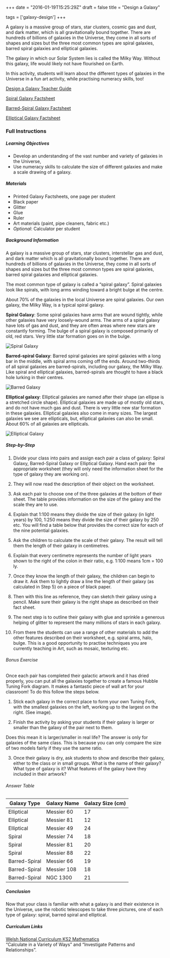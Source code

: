 +++
date = "2016-01-19T15:25:29Z"
draft = false
title = "Design a Galaxy"

tags = ['galaxy-design']
+++

A galaxy is a massive group of stars, star clusters, cosmic gas and dust, and dark matter, which is all gravitationally bound together. There are hundreds of billions of galaxies in the Universe, they come in all sorts of shapes and sizes but the three most common types are spiral galaxies, barred spiral galaxies and elliptical galaxies.

The galaxy in which our Solar System lies is called the Milky Way. Without this galaxy, life would likely not have flourished on Earth. 

In this activity, students will learn about the different types of galaxies in the Universe in a fun art activity, while practising numeracy skills, too!

[Design a Galaxy Teacher Guide](https://drive.google.com/file/d/0B42a91Be7891Q3BYRFFCNElpX00/view?usp=sharing)

[Spiral Galaxy Factsheet](https://drive.google.com/file/d/0B42a91Be7891bVp2UzFhcFB0QjA/view?usp=sharing)

[Barred-Spiral Galaxy Factsheet](https://drive.google.com/file/d/0B42a91Be7891dTBtLUxsRk9zOEk/view?usp=sharing)

[Elliptical Galaxy Factsheet](https://drive.google.com/file/d/0B42a91Be7891QlpQb01GWEFZbTg/view?usp=sharing)

### Full Instructions

##### Learning Objectives

- Develop an understanding of the vast number and variety of galaxies in the Universe,
- Use numeracy skills to calculate the size of different galaxies and make a scale drawing of a galaxy.

##### Materials

- Printed Galaxy Factsheets, one page per student
- Black paper
- Glitter
- Glue
- Ruler
- Art materials (paint, pipe cleaners, fabric etc.)
- *Optional*: Calculator per student

##### Background Information

A galaxy is a massive group of stars, star clusters, interstellar gas and dust, and dark matter which is all gravitationally bound together. There are hundreds of billions of galaxies in the Universe, they come in all sorts of shapes and sizes but the three most common types are spiral galaxies, barred spiral galaxies and elliptical galaxies.

The most common type of galaxy is called a “spiral galaxy”. Spiral galaxies look like spirals, with long arms winding toward a bright bulge at the centre. 

About 70% of the galaxies in the local Universe are spiral galaxies. Our own galaxy, the Milky Way, is a typical spiral galaxy. 

**Spiral Galaxy**: Some spiral galaxies have arms that are wound tightly, while other galaxies have very loosely-wound arms. The arms of a spiral galaxy have lots of gas and dust, and they are often areas where new stars are constantly forming. The bulge of a spiral galaxy is composed primarily of old, red stars. Very little star formation goes on in the bulge.

![Spiral Galaxy](/images/spiral-galaxy.png)

**Barred-spiral Galaxy**: Barred spiral galaxies are spiral galaxies with a long bar in the middle, with spiral arms coming off the ends. Around two-thirds of all spiral galaxies are barred-spirals, including our galaxy, the Milky Way. Like spiral and elliptical galaxies, barred-spirals are thought to have a black hole lurking in their centres.

![Barred Galaxy](/images/barred-galaxy.png)

**Elliptical galaxy**: Elliptical galaxies are named after their shape (an ellipse is a stretched circle shape). Elliptical galaxies are made up of mostly old stars, and do not have much gas and dust. There is very little new star formation in these galaxies. Elliptical galaxies also come in many sizes. The largest galaxies we see are ellipticals, but, elliptical galaxies can also be small. About 60% of all galaxies are ellipticals.

![Elliptical Galaxy](/images/elliptical-galaxy.png)

##### Step-by-Step

1) Divide your class into pairs and assign each pair a class of galaxy: Spiral Galaxy, Barred-Spiral Galaxy or Elliptical Galaxy. Hand each pair the appropriate worksheet (they will only need the information sheet for the type of galaxy they are working on).

2) They will now read the description of their object on the worksheet.

3) Ask each pair to choose one of the three galaxies at the bottom of their sheet. The table provides information on the size of the galaxy and the scale they are to use.

4) Explain that 1:100 means they divide the size of their galaxy (in light years) by 100, 1:250 means they divide the size of their galaxy by 250 etc. You will find a table below that provides the correct size for each of the nine potential galaxies.

5) Ask the children to calculate the scale of their galaxy. The result will tell them the length of their galaxy in centimetres. 

6) Explain that every centimetre represents the number of light years shown to the right of the colon in their ratio, e.g. 1:100 means 1cm = 100 ly.  

7) Once they know the length of their galaxy, the children can begin to draw it. Ask them to lightly draw a line the length of their galaxy (as calculated in Step 5) on a piece of black paper.

8) Then with this line as reference, they can sketch their galaxy using a pencil. Make sure their galaxy is the right shape as described on their fact sheet. 

9) The next step is to outline their galaxy with glue and sprinkle a generous helping of glitter to represent the many millions of stars in each galaxy. 

10) From there the students can use a range of other materials to add the other features described on their worksheet, e.g. spiral arms, halo, bulge. This is a good opportunity to practise techniques you are currently teaching in Art, such as mosaic, texturing etc.

###### Bonus Exercise

Once each pair has completed their galactic artwork and it has dried properly, you can put all the galaxies together to create a famous Hubble Tuning Fork diagram. It makes a fantastic piece of wall art for your classroom! To do this follow the steps below.

1) Stick each galaxy in the correct place to form your own Tuning Fork, with the smallest galaxies on the left, working up to the largest on the right. (See image).

2) Finish the activity by asking your students if their galaxy is larger or smaller than the galaxy of the pair next to them.

Does this mean it is larger/smaller in real life? The answer is only for galaxies of the same class. This is because you can only compare the size of two models  fairly if they use the same ratio. 

3) Once their galaxy is dry, ask students to show and describe their galaxy, either to the class or in small groups. What is the name of their galaxy? What type of galaxy is it? What features of the galaxy have they included in their artwork?

###### Answer Table

Galaxy Type | Galaxy Name | Galazy Size (cm)
--- | --- | ---
Elliptical | Messier 60 | 17
Elliptical | Messier 81 | 12
Elliptical | Messier 49 | 24
Spiral | Messier 74 | 18
Spiral | Messier 81 | 20
Spiral | Messier 88 | 22
Barred-Spiral | Messier 66 | 19
Barred-Spiral | Messier 108 | 18
Barred-Spiral | NGC 1300 | 21

##### Conclusion

Now that your class is familiar with what a galaxy is and their existence in the Universe, use the robotic telescopes to take three pictures, one of each type of galaxy: spiral, barred spiral and elliptical. 

##### Curriculum Links

[Welsh National Curriculum KS2 Mathematics](http://learning.gov.wales/docs/learningwales/publications/150717-nc-maths-en.pdf) <br> “Calculate in a Variety of Ways” and “Investigate Patterns and Relationships”.</br>

